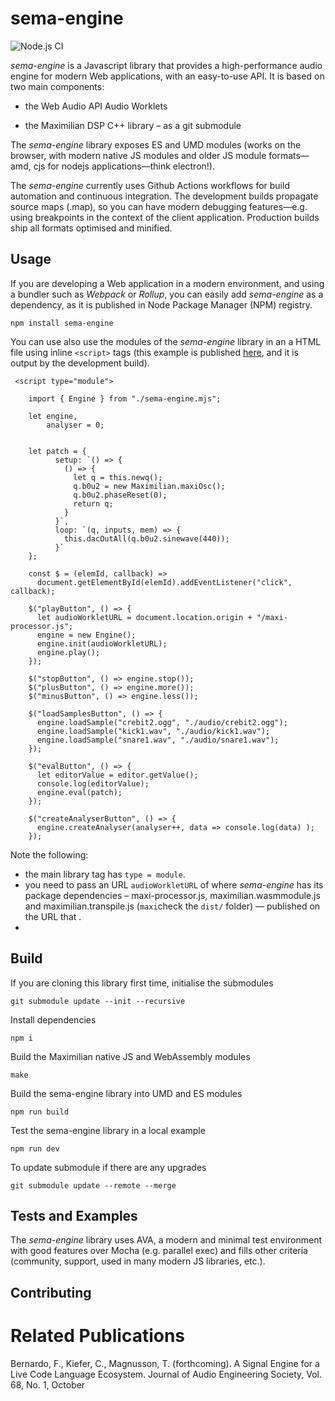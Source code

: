 # sema-engine

![Node.js CI](https://github.com/frantic0/sema-engine/workflows/Node.js%20CI/badge.svg)


*sema-engine* is a Javascript library that provides a high-performance audio engine for modern Web applications, with an easy-to-use API. It is based on two main components:

* the Web Audio API Audio Worklets

* the Maximilian DSP C++ library – as a git submodule

The *sema-engine* library exposes ES and UMD modules (works on the browser, with modern native JS modules and older JS module formats—amd, cjs for nodejs applications—think electron!).

The *sema-engine* currently uses Github Actions workflows for build automation and continuous integration. The development builds propagate source maps (.map), so you can have modern debugging features—e.g. using breakpoints in the context of the client application. Production builds ship all formats optimised and minified.


## Usage


If you are developing a Web application in a modern environment, and using a bundler such as *Webpack* or *Rollup*, you can easily add *sema-engine* as a dependency, as it is published in Node Package Manager (NPM) registry.

```
npm install sema-engine
```

You can use also use the modules of the *sema-engine* library in an a HTML file using inline `<script>` tags (this example is published [here](https://frantic0.github.io/sema-engine/), and it is output by the development build).

```
 <script type="module">

    import { Engine } from "./sema-engine.mjs";

    let engine,
        analyser = 0;


    let patch = {
          setup: `() => {
            () => {
              let q = this.newq();
              q.b0u2 = new Maximilian.maxiOsc();
              q.b0u2.phaseReset(0);
              return q;
            }
          }`,
          loop: `(q, inputs, mem) => {
            this.dacOutAll(q.b0u2.sinewave(440));
          }`
    };

    const $ = (elemId, callback) =>
      document.getElementById(elemId).addEventListener("click", callback);

    $("playButton", () => {
      let audioWorkletURL = document.location.origin + "/maxi-processor.js";
      engine = new Engine();
      engine.init(audioWorkletURL);
      engine.play();
    });

    $("stopButton", () => engine.stop());
    $("plusButton", () => engine.more());
    $("minusButton", () => engine.less());

    $("loadSamplesButton", () => {
      engine.loadSample("crebit2.ogg", "./audio/crebit2.ogg");
      engine.loadSample("kick1.wav", "./audio/kick1.wav");
      engine.loadSample("snare1.wav", "./audio/snare1.wav");
    });

    $("evalButton", () => {
      let editorValue = editor.getValue();
      console.log(editorValue);
      engine.eval(patch);
    });

    $("createAnalyserButton", () => {
      engine.createAnalyser(analyser++, data => console.log(data) );
    });
```

Note the following:

* the main library tag has `type = module`.
* you need to pass an URL `audioWorkletURL` of where *sema-engine* has its package dependencies – maxi-processor.js, maximilian.wasmmodule.js and maximilian.transpile.js (`maxi`check the `dist/` folder) — published on the URL that .
*







## Build

If you are cloning this library first time, initialise the submodules
```
git submodule update --init --recursive
```

Install dependencies
```
npm i
```

Build the Maximilian native JS and WebAssembly modules
```
make
```

Build the sema-engine library into UMD and ES modules
```
npm run build
```

Test the sema-engine library in a local example
```
npm run dev
```

To update submodule if there are any upgrades
```
git submodule update --remote --merge
```


## Tests and Examples

The *sema-engine* library uses AVA, a modern and minimal test environment with good features over Mocha (e.g. parallel exec) and fills other criteria (community, support, used in many modern JS libraries, etc.).

## Contributing


# Related Publications


Bernardo, F., Kiefer, C., Magnusson, T. (forthcoming). A Signal Engine for a Live Code Language Ecosystem. Journal of Audio Engineering Society, Vol. 68, No. 1, October